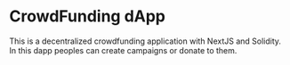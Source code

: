 # CrowdFunding dApp

This is a decentralized crowdfunding application with NextJS and Solidity. In this dapp peoples can create campaigns or donate to them.
